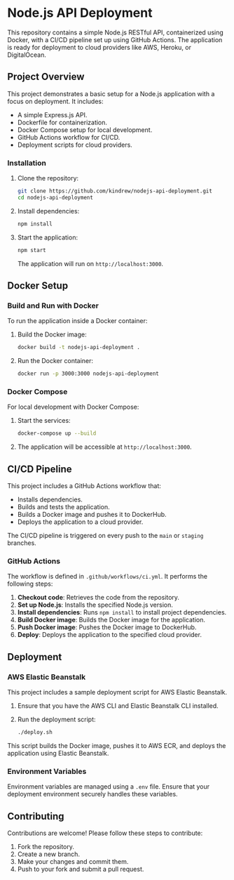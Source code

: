 # Node.js API Deployment

This repository contains a simple Node.js RESTful API, containerized using Docker, with a CI/CD pipeline set up using GitHub Actions. The application is ready for deployment to cloud providers like AWS, Heroku, or DigitalOcean.

## Project Overview

This project demonstrates a basic setup for a Node.js application with a focus on deployment. It includes:

- A simple Express.js API.
- Dockerfile for containerization.
- Docker Compose setup for local development.
- GitHub Actions workflow for CI/CD.
- Deployment scripts for cloud providers.


### Installation

1. Clone the repository:

   ```bash
   git clone https://github.com/kindrew/nodejs-api-deployment.git
   cd nodejs-api-deployment
   ```

2. Install dependencies:

   ```bash
   npm install
   ```

3. Start the application:

   ```bash
   npm start
   ```

   The application will run on `http://localhost:3000`.

## Docker Setup

### Build and Run with Docker

To run the application inside a Docker container:

1. Build the Docker image:

   ```bash
   docker build -t nodejs-api-deployment .
   ```

2. Run the Docker container:

   ```bash
   docker run -p 3000:3000 nodejs-api-deployment
   ```

### Docker Compose

For local development with Docker Compose:

1. Start the services:

   ```bash
   docker-compose up --build
   ```

2. The application will be accessible at `http://localhost:3000`.

## CI/CD Pipeline

This project includes a GitHub Actions workflow that:

- Installs dependencies.
- Builds and tests the application.
- Builds a Docker image and pushes it to DockerHub.
- Deploys the application to a cloud provider.

The CI/CD pipeline is triggered on every push to the `main` or `staging` branches.

### GitHub Actions

The workflow is defined in `.github/workflows/ci.yml`. It performs the following steps:

1. **Checkout code**: Retrieves the code from the repository.
2. **Set up Node.js**: Installs the specified Node.js version.
3. **Install dependencies**: Runs `npm install` to install project dependencies.
4. **Build Docker image**: Builds the Docker image for the application.
5. **Push Docker image**: Pushes the Docker image to DockerHub.
6. **Deploy**: Deploys the application to the specified cloud provider.

## Deployment

### AWS Elastic Beanstalk

This project includes a sample deployment script for AWS Elastic Beanstalk.

1. Ensure that you have the AWS CLI and Elastic Beanstalk CLI installed.
2. Run the deployment script:

   ```bash
   ./deploy.sh
   ```

This script builds the Docker image, pushes it to AWS ECR, and deploys the application using Elastic Beanstalk.


### Environment Variables

Environment variables are managed using a `.env` file. Ensure that your deployment environment securely handles these variables.

## Contributing

Contributions are welcome! Please follow these steps to contribute:

1. Fork the repository.
2. Create a new branch.
3. Make your changes and commit them.
4. Push to your fork and submit a pull request.
